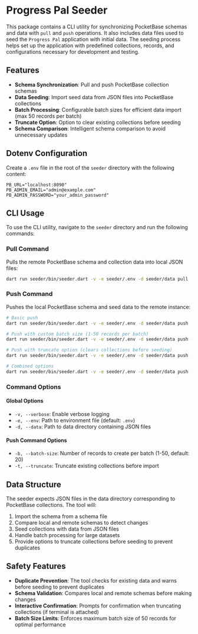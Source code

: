 # Progress Pal Seeder

This package contains a CLI utility for synchronizing PocketBase schemas and data with `pull` and `push` operations. It also includes data files used to seed the `Progress Pal` application with initial data. The seeding process helps set up the application with predefined collections, records, and configurations necessary for development and testing.

## Features

- **Schema Synchronization**: Pull and push PocketBase collection schemas
- **Data Seeding**: Import seed data from JSON files into PocketBase collections
- **Batch Processing**: Configurable batch sizes for efficient data import (max 50 records per batch)
- **Truncate Option**: Option to clear existing collections before seeding
- **Schema Comparison**: Intelligent schema comparison to avoid unnecessary updates

## Dotenv Configuration

Create a `.env` file in the root of the `seeder` directory with the following content:

```env
PB_URL="localhost:8090"
PB_ADMIN_EMAIL="admin@example.com"
PB_ADMIN_PASSWORD="your_admin_password"
```

## CLI Usage

To use the CLI utility, navigate to the `seeder` directory and run the following commands:

### Pull Command

Pulls the remote PocketBase schema and collection data into local JSON files:

```bash
dart run seeder/bin/seeder.dart -v -e seeder/.env -d seeder/data pull
```

### Push Command

Pushes the local PocketBase schema and seed data to the remote instance:

```bash
# Basic push
dart run seeder/bin/seeder.dart -v -e seeder/.env -d seeder/data push

# Push with custom batch size (1-50 records per batch)
dart run seeder/bin/seeder.dart -v -e seeder/.env -d seeder/data push --batch-size 30

# Push with truncate option (clears collections before seeding)
dart run seeder/bin/seeder.dart -v -e seeder/.env -d seeder/data push --truncate

# Combined options
dart run seeder/bin/seeder.dart -v -e seeder/.env -d seeder/data push -b 25 -t
```

### Command Options

#### Global Options

- `-v, --verbose`: Enable verbose logging
- `-e, --env`: Path to environment file (default: `.env`)
- `-d, --data`: Path to data directory containing JSON files

#### Push Command Options

- `-b, --batch-size`: Number of records to create per batch (1-50, default: 20)
- `-t, --truncate`: Truncate existing collections before import

## Data Structure

The seeder expects JSON files in the data directory corresponding to PocketBase collections. The tool will:

1. Import the schema from a schema file
2. Compare local and remote schemas to detect changes
3. Seed collections with data from JSON files
4. Handle batch processing for large datasets
5. Provide options to truncate collections before seeding to prevent duplicates

## Safety Features

- **Duplicate Prevention**: The tool checks for existing data and warns before seeding to prevent duplicates
- **Schema Validation**: Compares local and remote schemas before making changes
- **Interactive Confirmation**: Prompts for confirmation when truncating collections (if terminal is attached)
- **Batch Size Limits**: Enforces maximum batch size of 50 records for optimal performance
